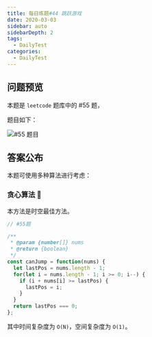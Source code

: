 ```yaml
---
title: 每日练题#44 跳跃游戏
date: 2020-03-03
sidebar: auto
sidebarDepth: 2
tags: 
  - DailyTest
categories:
  - DailyTest
---
```


## 问题预览

本题是 `leetcode` 题库中的 #55 题，

题目如下：

![#55 题目](https://blog-img-1252360401.cos.ap-guangzhou.myqcloud.com/20200303-5.png)

## 答案公布

本题可使用多种算法进行考虑：

### 贪心算法 :flags:

本方法是时空最佳方法。

``` javascript
// #55题

/**
 * @param {number[]} nums
 * @return {boolean}
 */
const canJump = function(nums) {
  let lastPos = nums.length - 1;
  for(let i = nums.length - 1; i >= 0; i--) {
    if (i + nums[i] >= lastPos) {
      lastPos = i;
    }
  }
  return lastPos === 0;
};
```

其中时间复杂度为 `O(N)`，空间复杂度为 `O(1)`。
